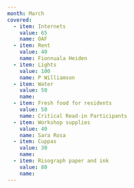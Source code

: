 ```yaml
---
month: March
covered:
  - item: Internets
    value: 65
    name: OAF
  - item: Rent
    value: 40
    name: Fionnuala Heiden
  - item: Lights
    value: 100
    name: P Williamson
  - item: Water
    value: 50
    name:
  - item: Fresh food for residents
    value: 50
    name: Critical Read-in Participants
  - item: Workshop supplies
    value: 40
    name: Sara Rosa
  - item: Cuppas
    value: 30
    name:
  - item: Risograph paper and ink
    value: 80
    name:
---
```

